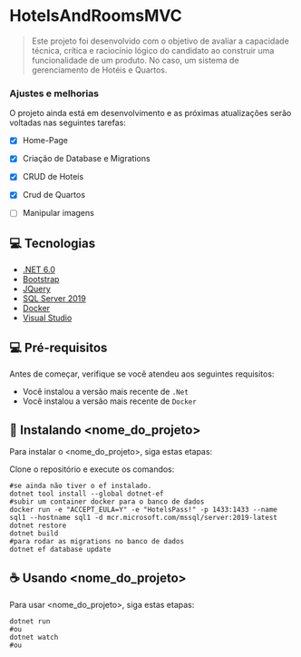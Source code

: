 ﻿# HotelsAndRoomsMVC




> Este projeto foi desenvolvido com o objetivo de avaliar a capacidade técnica, crítica e raciocínio lógico do candidato
ao construir uma funcionalidade de um produto. No caso, um sistema de gerenciamento de Hotéis e Quartos.

### Ajustes e melhorias

O projeto ainda está em desenvolvimento e as próximas atualizações serão voltadas nas seguintes tarefas:

- [x] Home-Page
- [x] Criação de Database e Migrations
- [x] CRUD de Hoteís
- [x] Crud de Quartos
- [ ] Manipular imagens


## 💻 Tecnologias

* [.NET 6.0](https://dotnet.microsoft.com/en-us/download/dotnet/6.0)
* [Bootstrap](https://getbootstrap.com)
* [JQuery](https://jquery.com)
* [SQL Server 2019](https://www.microsoft.com/pt-br/sql-server/sql-server-2019)
* [Docker](https://www.docker.com/)
* [Visual Studio](https://visualstudio.microsoft.com/pt-br/downloads/)

## 💻 Pré-requisitos

Antes de começar, verifique se você atendeu aos seguintes requisitos:
* Você instalou a versão mais recente de `.Net`
* Você instalou a versão mais recente de `Docker`


## 🚀 Instalando <nome_do_projeto>

Para instalar o <nome_do_projeto>, siga estas etapas:

Clone o repositório e execute os comandos:
```
#se ainda não tiver o ef instalado.
dotnet tool install --global dotnet-ef
#subir um container docker para o banco de dados
docker run -e "ACCEPT_EULA=Y" -e "HotelsPass!" -p 1433:1433 --name sql1 --hostname sql1 -d mcr.microsoft.com/mssql/server:2019-latest                                                                                                                            
dotnet restore  
dotnet build
#para rodar as migrations no banco de dados
dotnet ef database update
```


## ☕ Usando <nome_do_projeto>

Para usar <nome_do_projeto>, siga estas etapas:

```
dotnet run
#ou
dotnet watch
#ou

```

<!-- MARKDOWN>
[product-screenshot]: repo-image/home.png